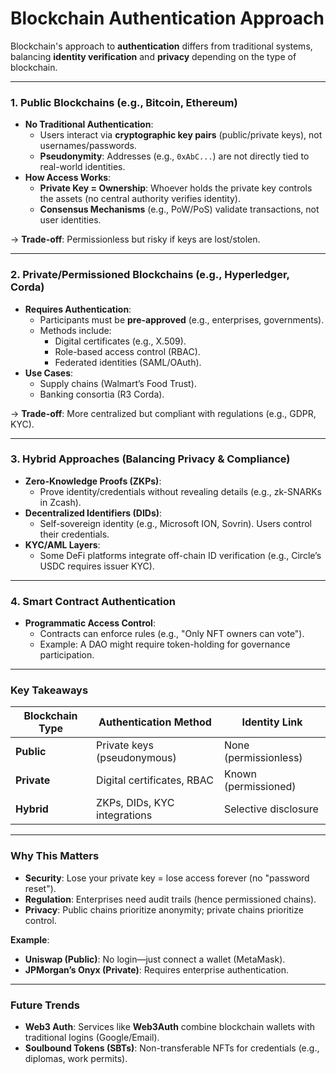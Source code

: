 # Blockchain Authentication Approach

Blockchain's approach to **authentication** differs from traditional systems, balancing **identity verification** and **privacy** depending on the type of blockchain.

---

### **1. Public Blockchains (e.g., Bitcoin, Ethereum)**
- **No Traditional Authentication**:  
  - Users interact via **cryptographic key pairs** (public/private keys), not usernames/passwords.  
  - **Pseudonymity**: Addresses (e.g., `0xAbC...`) are not directly tied to real-world identities.  
- **How Access Works**:  
  - **Private Key = Ownership**: Whoever holds the private key controls the assets (no central authority verifies identity).  
  - **Consensus Mechanisms** (e.g., PoW/PoS) validate transactions, not user identities.  

→ **Trade-off**: Permissionless but risky if keys are lost/stolen.  

---

### **2. Private/Permissioned Blockchains (e.g., Hyperledger, Corda)**
- **Requires Authentication**:  
  - Participants must be **pre-approved** (e.g., enterprises, governments).  
  - Methods include:  
    - Digital certificates (e.g., X.509).  
    - Role-based access control (RBAC).  
    - Federated identities (SAML/OAuth).  
- **Use Cases**:  
  - Supply chains (Walmart’s Food Trust).  
  - Banking consortia (R3 Corda).  

→ **Trade-off**: More centralized but compliant with regulations (e.g., GDPR, KYC).  

---

### **3. Hybrid Approaches (Balancing Privacy & Compliance)**
- **Zero-Knowledge Proofs (ZKPs)**:  
  - Prove identity/credentials without revealing details (e.g., zk-SNARKs in Zcash).  
- **Decentralized Identifiers (DIDs)**:  
  - Self-sovereign identity (e.g., Microsoft ION, Sovrin). Users control their credentials.  
- **KYC/AML Layers**:  
  - Some DeFi platforms integrate off-chain ID verification (e.g., Circle’s USDC requires issuer KYC).  

---

### **4. Smart Contract Authentication**
- **Programmatic Access Control**:  
  - Contracts can enforce rules (e.g., "Only NFT owners can vote").  
  - Example: A DAO might require token-holding for governance participation.  

---

### **Key Takeaways**
| **Blockchain Type** | **Authentication Method**                     | **Identity Link**          |  
|---------------------|---------------------------------------------|---------------------------|  
| **Public**          | Private keys (pseudonymous)                | None (permissionless)     |  
| **Private**         | Digital certificates, RBAC                 | Known (permissioned)      |  
| **Hybrid**          | ZKPs, DIDs, KYC integrations               | Selective disclosure     |  

---

### **Why This Matters**
- **Security**: Lose your private key = lose access forever (no "password reset").  
- **Regulation**: Enterprises need audit trails (hence permissioned chains).  
- **Privacy**: Public chains prioritize anonymity; private chains prioritize control.  

**Example**:  
- **Uniswap (Public)**: No login—just connect a wallet (MetaMask).  
- **JPMorgan’s Onyx (Private)**: Requires enterprise authentication.  

---

### **Future Trends**
- **Web3 Auth**: Services like **Web3Auth** combine blockchain wallets with traditional logins (Google/Email).  
- **Soulbound Tokens (SBTs)**: Non-transferable NFTs for credentials (e.g., diplomas, work permits).  
